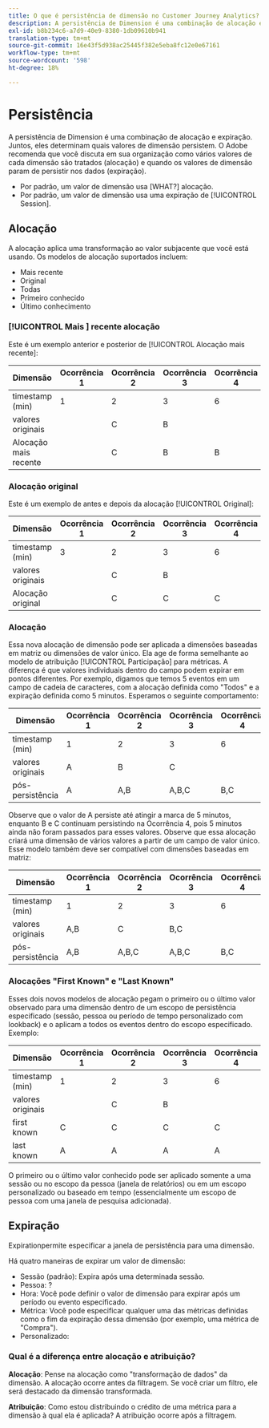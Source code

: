 ```yaml
---
title: O que é persistência de dimensão no Customer Journey Analytics?
description: A persistência de Dimension é uma combinação de alocação e expiração. Juntos, eles determinam quais valores de dimensão persistem.
exl-id: b8b234c6-a7d9-40e9-8380-1db09610b941
translation-type: tm+mt
source-git-commit: 16e43f5d938ac25445f382e5eba8fc12e0e67161
workflow-type: tm+mt
source-wordcount: '598'
ht-degree: 18%

---
```


# Persistência

A persistência de Dimension é uma combinação de alocação e expiração. Juntos, eles determinam quais valores de dimensão persistem. O Adobe recomenda que você discuta em sua organização como vários valores de cada dimensão são tratados (alocação) e quando os valores de dimensão param de persistir nos dados (expiração).

* Por padrão, um valor de dimensão usa [WHAT?] alocação.
* Por padrão, um valor de dimensão usa uma expiração de [!UICONTROL Session].

## Alocação

A alocação aplica uma transformação ao valor subjacente que você está usando. Os modelos de alocação suportados incluem:

* Mais recente
* Original
* Todas
* Primeiro conhecido
* Último conhecimento

### [!UICONTROL Mais ] recente alocação

Este é um exemplo anterior e posterior de [!UICONTROL Alocação mais recente]:

| Dimensão | Ocorrência 1 | Ocorrência 2 | Ocorrência 3 | Ocorrência 4 | Ocorrência 5 |
| --- | --- | --- | --- | --- | --- |
| timestamp (min) | 1 | 2 | 3 | 6 | 7 |
| valores originais |  | C | B |  | A |
| Alocação mais recente |  | C | B | B | A |

###  Alocação original

Este é um exemplo de antes e depois da alocação [!UICONTROL Original]:

| Dimensão | Ocorrência 1 | Ocorrência 2 | Ocorrência 3 | Ocorrência 4 | Ocorrência 5 |
| --- | --- | --- | --- | --- | --- |
| timestamp (min) | 3 | 2 | 3 | 6 | 7 |
| valores originais |  | C | B |  | A |
| Alocação original |  | C | C | C | C |

###  Alocação

Essa nova alocação de dimensão pode ser aplicada a dimensões baseadas em matriz ou dimensões de valor único. Ela age de forma semelhante ao modelo de atribuição [!UICONTROL Participação] para métricas. A diferença é que valores individuais dentro do campo podem expirar em pontos diferentes. Por exemplo, digamos que temos 5 eventos em um campo de cadeia de caracteres, com a alocação definida como &quot;Todos&quot; e a expiração definida como 5 minutos. Esperamos o seguinte comportamento:

| Dimensão | Ocorrência 1 | Ocorrência 2 | Ocorrência 3 | Ocorrência 4 | Ocorrência 5 |
| --- | --- | --- | --- | --- | --- |
| timestamp (min) | 1 | 2 | 3 | 6 | 7 |
| valores originais | A | B | C |  | A |
| pós-persistência | A | A,B | A,B,C | B,C | A,C |

Observe que o valor de A persiste até atingir a marca de 5 minutos, enquanto B e C continuam persistindo na Ocorrência 4, pois 5 minutos ainda não foram passados para esses valores. Observe que essa alocação criará uma dimensão de vários valores a partir de um campo de valor único. Esse modelo também deve ser compatível com dimensões baseadas em matriz:

| Dimensão | Ocorrência 1 | Ocorrência 2 | Ocorrência 3 | Ocorrência 4 | Ocorrência 5 |
| --- | --- | --- | --- | --- | --- |
| timestamp (min) | 1 | 2 | 3 | 6 | 7 |
| valores originais | A,B | C | B,C |  | A |
| pós-persistência | A,B | A,B,C | A,B,C | B,C | A,B,C |

### Alocações &quot;First Known&quot; e &quot;Last Known&quot;

Esses dois novos modelos de alocação pegam o primeiro ou o último valor observado para uma dimensão dentro de um escopo de persistência especificado (sessão, pessoa ou período de tempo personalizado com lookback) e o aplicam a todos os eventos dentro do escopo especificado. Exemplo:

| Dimensão | Ocorrência 1 | Ocorrência 2 | Ocorrência 3 | Ocorrência 4 | Ocorrência 5 |
| --- | --- | --- | --- | --- | --- |
| timestamp (min) | 1 | 2 | 3 | 6 | 7 |
| valores originais |  | C | B |  | A |
| first known | C | C | C | C | C |
| last known | A | A | A | A | A |

O primeiro ou o último valor conhecido pode ser aplicado somente a uma sessão ou no escopo da pessoa (janela de relatórios) ou em um escopo personalizado ou baseado em tempo (essencialmente um escopo de pessoa com uma janela de pesquisa adicionada).

## Expiração

 Expirationpermite especificar a janela de persistência para uma dimensão.

Há quatro maneiras de expirar um valor de dimensão:

* Sessão (padrão): Expira após uma determinada sessão.
* Pessoa: ?
* Hora: Você pode definir o valor de dimensão para expirar após um período ou evento especificado.
* Métrica: Você pode especificar qualquer uma das métricas definidas como o fim da expiração dessa dimensão (por exemplo, uma métrica de &quot;Compra&quot;).
* Personalizado:

### Qual é a diferença entre alocação e atribuição?

**Alocação**: Pense na alocação como &quot;transformação de dados&quot; da dimensão. A alocação ocorre antes da filtragem. Se você criar um filtro, ele será destacado da dimensão transformada.

**Atribuição**: Como estou distribuindo o crédito de uma métrica para a dimensão à qual ela é aplicada? A atribuição ocorre após a filtragem.
